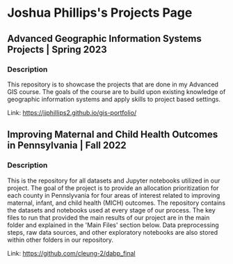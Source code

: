 # Joshua Phillips's Projects Page


## Advanced Geographic Information Systems Projects | Spring 2023
### Description
This repository is to showcase the projects that are done in my Advanced GIS course. The goals of the course are to build upon existing knowledge of geographic information systems and apply skills to project based settings. 

Link: https://jjphillips2.github.io/gis-portfolio/


## Improving Maternal and Child Health Outcomes in Pennsylvania | Fall 2022
### Description
This is the repository for all datasets and Jupyter notebooks utilized in our project. The goal of the project is to provide an allocation prioritization for each county in Pennslyvania for four areas of interest related to improving maternal, infant, and child health (MICH) outcomes. The repository contains the datasets and notebooks used at every stage of our process. The key files to run that provided the main results of our project are in the main folder and explained in the 'Main Files' section below. Data preprocessing steps, raw data sources, and other exploratory notebooks are also stored within other folders in our repository.

Link: https://github.com/cleung-2/dabp_final

